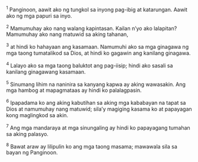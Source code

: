 <sup>1</sup>
Panginoon, aawit ako ng tungkol sa inyong pag-ibig at katarungan. Aawit ako ng mga papuri sa inyo. 

<sup>2</sup>
Mamumuhay ako nang walang kapintasan. Kailan nʼyo ako lalapitan? Mamumuhay ako nang matuwid sa aking tahanan, 

<sup>3</sup>
at hindi ko hahayaan ang kasamaan. Namumuhi ako sa mga ginagawa ng mga taong tumatalikod sa Dios, at hindi ko gagawin ang kanilang ginagawa. 

<sup>4</sup>
Lalayo ako sa mga taong baluktot ang pag-iisip; hindi ako sasali sa kanilang ginagawang kasamaan. 

<sup>5</sup>
Sinumang lihim na naninira sa kanyang kapwa ay aking wawasakin. Ang mga hambog at mapagmataas ay hindi ko palalagpasin. 

<sup>6</sup>
Ipapadama ko ang aking kabutihan sa aking mga kababayan na tapat sa Dios at namumuhay nang matuwid; silaʼy magiging kasama ko at papayagan kong maglingkod sa akin. 

<sup>7</sup>
Ang mga mandaraya at mga sinungaling ay hindi ko papayagang tumahan sa aking palasyo. 

<sup>8</sup>
Bawat araw ay lilipulin ko ang mga taong masama; mawawala sila sa bayan ng Panginoon.